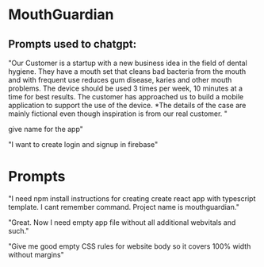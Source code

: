 # MouthGuardian

## Prompts used to chatgpt:

"Our Customer is a startup with a new business idea in the field 
of dental hygiene. They have a mouth set that cleans bad 
bacteria from the mouth and with frequent use reduces gum 
disease, karies and other mouth problems. The device should 
be used 3 times per week, 10 minutes at a time for best results. 
The customer has approached us to build a mobile application 
to support the use of the device.
*The details of the case are mainly fictional even though inspiration is from our real customer. "

give name for the app"

"I want to create login and signup in firebase"

# Prompts
"I need npm install instructions for creating create react app with typescript template. I cant remember command. Project name is mouthguardian."

"Great. Now I need empty app file without all additional webvitals and such."

"Give me good empty CSS  rules for website body so it covers 100% width without margins"


